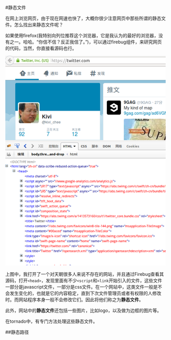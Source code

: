 #静态文件

在网上浏览网页，由于现在网速也快了，大概你很少注意网页中那些所谓的静态文件。怎么找出来静态文件呢？

如果使用firefox(我特别向列位推荐这个浏览器，它是我认为的最好的浏览器，没有之一。哈哈。“你信不信？反正我信了。”)，可以通过firebug组件，来研究网页的代码，当然，你直接看源码也行。

![](../Pictures/31301.png)

上图中，我打开了一个对天朝很多人来说不存在的网站，并且通过Firebug查看其源码，打开`<head>`，发现里面有不少`<script`和`<link`开始引入的文件，这些文件一部分是javascript文件，一部分是css文件。在一个网站中，这类文件一般是不会发生变化的，也就是它的内容稳定，直到下次文件管理员或者有权限的人修改时。而网站程序本身一般不会修改它们。因此将他们称之为**静态文件**。

此外，网站中的**静态文件**还包括一些图片，比如logo，以及做为边框的图片等。

在tornado中，有专门方法处理这些静态文件。

##静态路径
